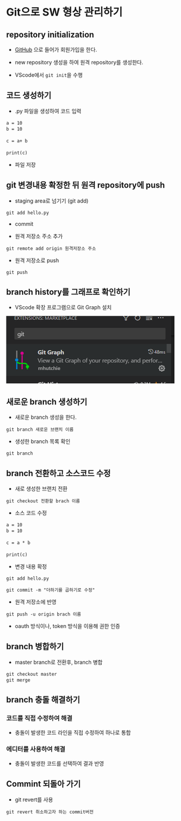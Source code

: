 # Git으로 SW 형상 관리하기

## repository initialization

-   [GitHub](https://github.com/) 으로 들어가 회원가입을 한다.

- new repository 생성을 하여 원격 repository를 생성한다. 

- VScode에서 `git init`을 수행


## 코드 생성하기

- .py  파일을 생성하여 코드 입력

```
a = 10
b = 10

c = a+ b

print(c)

```

- 파일 저장


## git 변경내용 확정한 뒤 원격 repository에 push

- staging area로 넘기기 (git add)

```
git add hello.py
```


- commit

- 원격 저장소 주소 추가 

```
git remote add origin 원격저장소 주소
```

- 원격 저장소로 push

```
git push
```

## branch history를 그래프로 확인하기

- VScode 확장 프로그램으로 Git Graph 설치

![1](./images/1.png)


## 새로운 branch 생성하기

- 새로운 branch 생성을 한다.

```
git branch 새로운 브랜치 이름
```

- 생성한 branch 목록 확인

```
git branch
```


## branch 전환하고 소스코드 수정

- 새로 생성한 브랜치 전환

```
git checkout 전환할 brach 이름
```

- 소스 코드 수정

```
a = 10
b = 10

c = a * b

print(c)
```

- 변경 내용 확정

```
git add hello.py
```

```
git commit -m "더하기를 곱하기로 수정"
```

- 원격 저장소에 반영

```
git push -u origin brach 이름
```

- oauth 방식이나, token 방식을 이용해 권한 인증


## branch 병합하기


- master branch로 전환후, branch 병합

```
git checkout master
git merge
```


## branch 충돌 해결하기

### 코드를 직접 수정하여 해결

- 충돌이 발생한 코드 라인을 직접 수정하여 하나로 통합

### 에디터를 사용하여 해결

- 충돌이 발생한 코드를 선택하여 결과 반영


## Commint 되돌아 가기

- git revert를 사용

```
git revert 취소하고자 하는 commit버전
```






